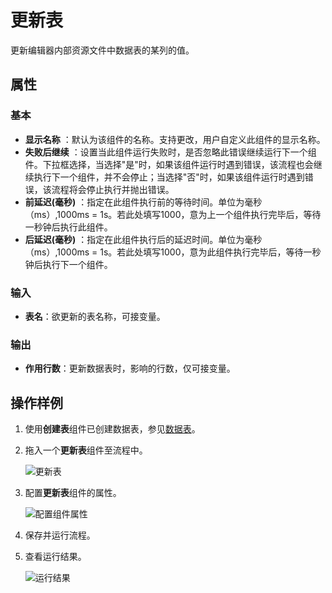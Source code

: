 # 更新表

更新编辑器内部资源文件中数据表的某列的值。

## 属性

### 基本

- **显示名称** ：默认为该组件的名称。支持更改，用户自定义此组件的显示名称。
- **失败后继续** ：设置当此组件运行失败时，是否忽略此错误继续运行下一个组件。下拉框选择，当选择"是"时，如果该组件运行时遇到错误，该流程也会继续执行下一个组件，并不会停止；当选择"否"时，如果该组件运行时遇到错误，该流程将会停止执行并抛出错误。
- **前延迟(毫秒)** ：指定在此组件执行前的等待时间。单位为毫秒（ms）,1000ms = 1s。若此处填写1000，意为上一个组件执行完毕后，等待一秒钟后执行此组件。
- **后延迟(毫秒)** ：指定在此组件执行后的延迟时间。单位为毫秒（ms）,1000ms = 1s。若此处填写1000，意为此组件执行完毕后，等待一秒钟后执行下一个组件。

### 输入

- **表名**：欲更新的表名称，可接变量。

### 输出

- **作用行数**：更新数据表时，影响的行数，仅可接变量。

## 操作样例

1. 使用**创建表**组件已创建数据表，参见[数据表](../Resource/createtable.md)。
2. 拖入一个**更新表**组件至流程中。

   ![更新表](https://docimages.blob.core.chinacloudapi.cn/images/Activities/updatedatatable20210323.png)

3. 配置**更新表**组件的属性。

    ![配置组件属性](https://docimages.blob.core.chinacloudapi.cn/images/Activities/settingupdatedatatable20210323.png)

4. 保存并运行流程。
5. 查看运行结果。

   ![运行结果](https://docimages.blob.core.chinacloudapi.cn/images/Activities/updatedatatableresult20210323.png)
